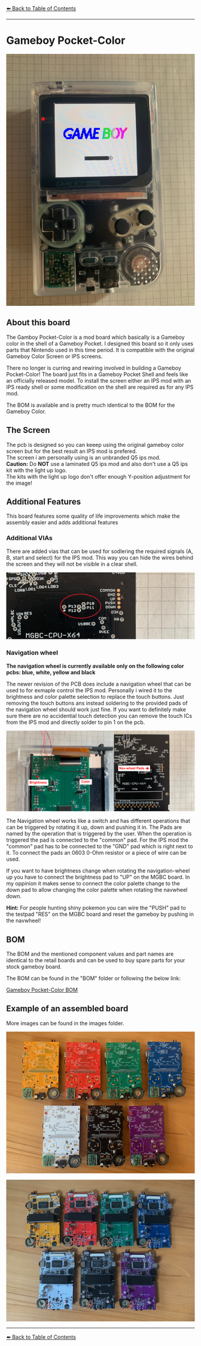 [:arrow_left: Back to Table of Contents](/../../)

---

# Gameboy Pocket-Color

![](/Pocket-Color/Images/IMG_0426.jpg) 

## About this board
The Gamboy Pocket-Color is a mod board which basically is a Gameboy color in the shell of a Gameboy Pocket.
I designed this board so it only uses parts that Nintendo used in this time period. It is compatible with the original Gameboy Color Screen or IPS screens.

There no longer is curring and rewiring involved in building a Gameboy Pocket-Color!
The board just fits in a Gameboy Pocket Shell and feels like an officially released model.
To install the screen either an IPS mod with an IPS ready shell or some modification on the shell are required as for any IPS mod.

The BOM is available and is pretty much identical to the BOM for the Gameboy Color.

## The Screen
The pcb is designed so you can keeep using the original gameboy color screen but for the best result an IPS mod is prefered.  
The screen i am personally using is an unbranded Q5 ips mod.  
**Caution:** Do **NOT** use a laminated Q5 ips mod and also don't use a Q5 ips kit with the light up logo.  
The kits with the light up logo don't offer enough Y-position adjustment for the image!

## Additional Features
This board features some quality of life improvements which make the assembly easier and adds additional features

### Additional VIAs
There are added vias that can be used for sodlering the required signals (A, B, start and select) for the IPS mod. 
This way you can hide the wires behind the screen and they will not be visible in a clear shell.

![](/Pocket-Color/Images/IMG_1327.jpg) 

### Navigation wheel
**The navigation wheel is currently available only on the following color pcbs: blue, white, yellow and black**

The newer revision of the PCB does include a navigation wheel that can be used to for exmaple control the IPS mod.
Personally i wired it to the brightness and color palette selection to replace the touch buttons.
Just removing the touch buttons ans instead soldering to the provided pads of the navigation wheel should work just fine.
If you want to definitely make sure there are no accidential touch detection you can remove the touch ICs from the IPS mod and directly solder to pin 1 on the pcb.

![](/Pocket-Color/Images/NavWheel_connection.jpg) 

The Navigation wheel works like a switch and has different operations that can be triggered by rotating it up, down and pushing it in.
The Pads are named by the operation that is triggered by the user. When the operation is triggered the pad is connected to the "common" pad.
For the IPS mod the "common" pad has to be connected to the "GND" pad which is right next to it. To connect the pads an 0603 0-Ohm resistor or a piece of wire can be used.

If you want to have brightness change when rotating the navigation-wheel up you have to connect the brightness pad to "UP" on the MGBC board.
In my oppinion it makes sense to connect the color palette change to the down pad to allow changing the color palette when rotating the navwheel down.

**Hint:** For people hunting shiny pokemon you can wire the "PUSH" pad to the testpad "RES" on the MGBC board and reset the gameboy by pushing in the navwheel!

## BOM
The BOM and the mentioned component values and part names are identical to the retail boards and can be used to buy spare parts for your stock gameboy board.

The BOM can be found in the "BOM" folder or following the below link:

[Gameboy Pocket-Color BOM](/Pocket-Color/BOM/BOM_MGBC.xlsx)

## Example of an assembled board
More images can be found in the images folder.

![](/Pocket-Color/Images/IMG_1306.jpg) 

![](/Pocket-Color/Images/IMG_1305.jpg) 

---
[:arrow_left: Back to Table of Contents](/../../)
